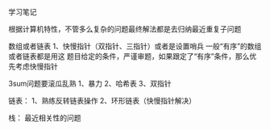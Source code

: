 学习笔记

根据计算机特性，不管多么复杂的问题最终解法都是去归纳最近重复子问题

数组或者链表
1、快慢指针（双指针、三指针）或者是设置哨兵
一般“有序”的数组或者链表都是用这
题目给定的条件，严谨审题，如果跟定了“有序”条件，那么优先考虑快慢指针

3sum问题要滚瓜乱熟
1、暴力
2、哈希表
3、双指针

链表：
1、熟练反转链表操作
2、环形链表（快慢指针解决）

栈：
最近相关性的问题